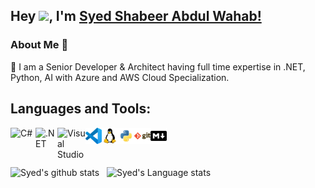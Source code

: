 ## Hey <img src="https://github.com/TheDudeThatCode/TheDudeThatCode/blob/master/Assets/Hi.gif" width="29px">, I'm [Syed Shabeer Abdul Wahab!](#) 


### About Me 🚀
🌱 I am a Senior Developer & Architect having full time expertise in .NET, Python, AI with Azure and AWS Cloud Specialization.

## Languages and Tools:

<img align="left" alt="C#" width="40px" height="40"  src="https://cdn.prod.website-files.com/6047a9e35e5dc54ac86ddd90/63065002cd563e1cd1cead28_eaadfe64-p-800.png" />
<img align="left" alt=".NET" width="35px" src="https://upload.wikimedia.org/wikipedia/commons/thumb/7/7d/Microsoft_.NET_logo.svg/684px-Microsoft_.NET_logo.svg.png" />
<img align="left" alt="Visual Studio" width="45px" src="https://1000logos.net/wp-content/uploads/2023/04/Visual-Studio-logo-768x432.png" />
<img align="left" alt="Visual Studio Code" width="26px" src="https://raw.githubusercontent.com/github/explore/master/topics/visual-studio-code/visual-studio-code.png" />
<img align="left" alt="Linux" width="26px" src="https://raw.githubusercontent.com/github/explore/master/topics/linux/linux.png" />
<img align="left" alt="Python" width="26px" src="https://raw.githubusercontent.com/github/explore/master/topics/python/python.png" />
<img align="left" alt="Git" width="26px" src="https://raw.githubusercontent.com/github/explore/master/topics/git/git.png" />
<img align="left" alt="Markdown" width="26px" src="https://raw.githubusercontent.com/github/explore/master/topics/markdown/markdown.png" />


<br />
<br />

##
[email]: mailto:abdulsyed.shabeer@gmail.com
[linkedin]: https://www.linkedin.com/in/syedshabeer87

![Syed's github stats](https://github-readme-stats.vercel.app/api?username=SyedShabeerGit&show_icons=true&hide_border=true)&nbsp;&nbsp;
![Syed's Language stats](https://github-readme-stats-eight-theta.vercel.app/api/top-langs/?username=SyedShabeerGit&layout=compact&langs_count=8&hide_border=true)
<br />
